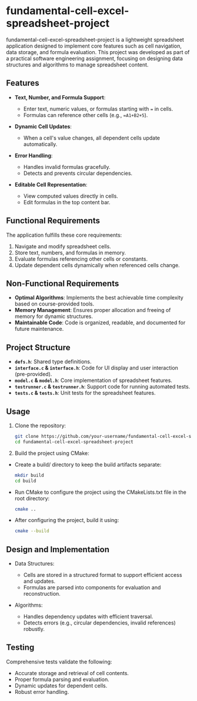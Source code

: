 # fundamental-cell-excel-spreadsheet-project

fundamental-cell-excel-spreadsheet-project is a lightweight spreadsheet application designed to implement core features such as cell navigation, data storage, and formula evaluation. This project was developed as part of a practical software engineering assignment, focusing on designing data structures and algorithms to manage spreadsheet content.

## Features

- **Text, Number, and Formula Support**:  
  - Enter text, numeric values, or formulas starting with `=` in cells.  
  - Formulas can reference other cells (e.g., `=A1+B2+5`).

- **Dynamic Cell Updates**:  
  - When a cell's value changes, all dependent cells update automatically.  

- **Error Handling**:  
  - Handles invalid formulas gracefully.  
  - Detects and prevents circular dependencies.

- **Editable Cell Representation**:  
  - View computed values directly in cells.  
  - Edit formulas in the top content bar.

## Functional Requirements

The application fulfills these core requirements:  
1. Navigate and modify spreadsheet cells.  
2. Store text, numbers, and formulas in memory.  
3. Evaluate formulas referencing other cells or constants.  
4. Update dependent cells dynamically when referenced cells change.  

## Non-Functional Requirements

- **Optimal Algorithms**: Implements the best achievable time complexity based on course-provided tools.  
- **Memory Management**: Ensures proper allocation and freeing of memory for dynamic structures.  
- **Maintainable Code**: Code is organized, readable, and documented for future maintenance.

## Project Structure

- **`defs.h`**: Shared type definitions.  
- **`interface.c` & `interface.h`**: Code for UI display and user interaction (pre-provided).  
- **`model.c` & `model.h`**: Core implementation of spreadsheet features.  
- **`testrunner.c` & `testrunner.h`**: Support code for running automated tests.  
- **`tests.c` & `tests.h`**: Unit tests for the spreadsheet features.

## Usage

1. Clone the repository:  
   ```bash
   git clone https://github.com/your-username/fundamental-cell-excel-spreadsheet-project.git
   cd fundamental-cell-excel-spreadsheet-project
   ```
2. Build the project using CMake:

- Create a build/ directory to keep the build artifacts separate:
  ```bash
  mkdir build
  cd build
  ```
- Run CMake to configure the project using the CMakeLists.txt file in the root directory:
  ```bash  
  cmake ..
  ```
- After configuring the project, build it using:
  ```bash
  cmake --build
  ```

## Design and Implementation
- Data Structures:
  - Cells are stored in a structured format to support efficient access and updates.
  - Formulas are parsed into components for evaluation and reconstruction.

- Algorithms:
  - Handles dependency updates with efficient traversal.
  - Detects errors (e.g., circular dependencies, invalid references) robustly.


## Testing
Comprehensive tests validate the following:
- Accurate storage and retrieval of cell contents.
- Proper formula parsing and evaluation.
- Dynamic updates for dependent cells.
- Robust error handling.
